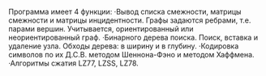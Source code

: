 Программа имеет 4 функции:
·Вывод списка смежности, матрицы смежности и матрицы инцидентности. Графы задаются ребрами, т.е. парами вершин. Учитывается, ориентированный или неориентированный граф.
·Бинарного дерева поиска. Поиск, вставка и удаление узла. Обходы дерева: в ширину и в глубину.
·Кодировка символов по их Д.С.В. методом Шеннона-Фэно и методом Хаффмена.
·Алгоритмы сжатия LZ77, LZSS, LZ78.

